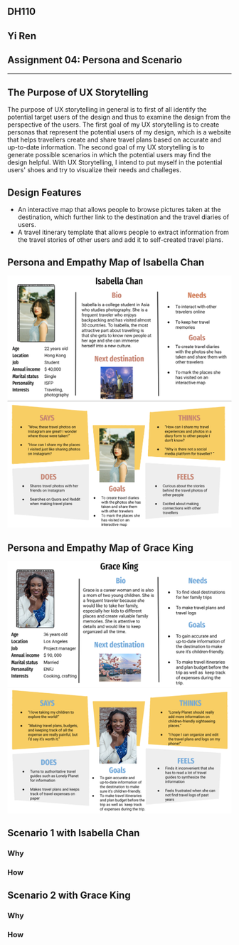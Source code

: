 ## DH110 
## Yi Ren
## Assignment 04: Persona and Scenario 
---
## The Purpose of UX Storytelling 

The purpose of UX storytelling in general is to first of all identify the potential target users of the design and thus to examine the design from the perspective of the users. The first goal of my UX storytelling is to create personas that represent the potential users of my design, which is a website that helps travellers create and share travel plans based on accurate and up-to-date information. The second goal of my UX storytelling is to generate possible scenarios in which the potential users may find the design helpful. With UX Storytelling, I intend to put myself in the potential users' shoes and try to visualize their needs and challeges.

## Design Features 
* An interactive map that allows people to browse pictures taken at the destination, which further link to the destination and the travel diaries of users. 
* A travel itinerary template that allows people to extract information from the travel stories of other users and add it to self-created travel plans. 

## Persona and Empathy Map of Isabella Chan
![Persona of Isabella Chan](Persona1.png)
![Empathy Map of Isabella Chan](EmpathyMap1.png)

## Persona and Empathy Map of Grace King 
![Persona of Grace King](Persona2.png)
![Empathy Map of Grace King](EmpathyMap2.png)

## Scenario 1 with Isabella Chan 
### Why 
### How

## Scenario 2 with Grace King 
### Why 
### How
